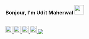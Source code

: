 ### Bonjour, I'm Udit Maherwal <img src="https://raw.githubusercontent.com/MartinHeinz/MartinHeinz/master/wave.gif" width="30px">

<br/>

<a href="https://linkedin.com/in/uditmaherwal">
  <img align="left-center" alt="Udit's Linkdein" width="22px" src="https://cdn.jsdelivr.net/npm/simple-icons@v3/icons/linkedin.svg" />
</a>
<a href="https://github.com/uditmaherwal">
  <img align="left-center" alt="Udit's Github" width="22px" src="https://cdn.jsdelivr.net/npm/simple-icons@v3/icons/github.svg" />
</a>
<a href="https://instagram.com/uditmaherwal22/">
  <img align="left-center" alt="Udit's Instagram" width="22px" src="https://cdn.jsdelivr.net/npm/simple-icons@v3/icons/instagram.svg" />
</a>
<a href="https://www.facebook.com/uditmaherwal/">
  <img align="left-center" alt="Udit's Facebook" width="22px" src="https://cdn.jsdelivr.net/npm/simple-icons@v3/icons/facebook.svg" />
</a>

<a href="https://github.com/uditmaherwal">
  <img align="center" src="https://github-readme-stats.vercel.app/api/top-langs/?username=uditmaherwal&theme=dark&hide_langs_below=1" />
</a>
<!--<a href="https://github.com/uditmaherwal">
 <img align="right" src="https://github-readme-stats.vercel.app/api?username=uditmaherwal&show_icons=true&theme=dark&line_height=27" alt="Udit's github stats"/>
</a>
-->
